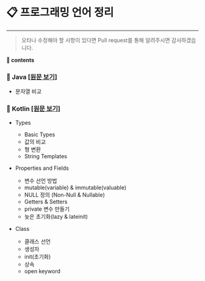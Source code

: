 # __:clipboard: 프로그래밍 언어 정리__
***

> 오타나 수정해야 할 사항이 있다면 Pull request를 통해 알려주시면 감사하겠습니다.

__:notebook: contents__

### __:seedling: Java__ [[원문 보기]](https://github.com/seungrokoh/TIL/tree/master/Language/contents/java.md)

* 문자열 비교

### __:seedling: Kotlin__ [[원문 보기]](https://github.com/seungrokoh/TIL/tree/master/Language/contents/kotlin.md)

* Types
    - Basic Types
    - 값의 비교
    - 형 변환
    - String Templates


* Properties and Fields
    - 변수 선언 방법
    - mutable(variable) & immutable(valuable)
    - NULL 정의 (Non-Null & Nullable)
    - Getters & Setters
    - private 변수 만들기
    - 늦은 초기화(lazy & lateinit)

* Class
    - 클래스 선언
    - 생성자
    - init(초기화)
    - 상속
    - open keyword
